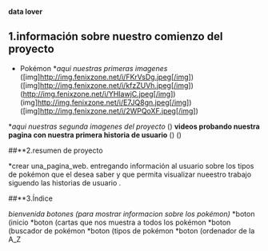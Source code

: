 **data lover**
## 1.información sobre nuestro comienzo del proyecto 

* Pokémon
**aqui nuestras primeras imagenes*
([img]http://img.fenixzone.net/i/FKrVsDg.jpeg[/img])
([img]http://img.fenixzone.net/i/kfzZUVh.jpeg[/img])
(http://img.fenixzone.net/i/YHIawjC.jpeg[/img])
(img]http://img.fenixzone.net/i/E7JQ8gn.jpeg[/img])
([img]http://img.fenixzone.net/i/2WPQoXF.jpeg[/img])


**aqui nuestras segunda imagenes del proyecto*
()
**videos probando nuestra pagina con nuestra primera historia de usuario**
()
()

##**2.resumen de  proyecto

*crear una_pagina_web.
entregando información al usuario sobre los
tipos de pokémon que el desea saber 
y que permita visualizar nueestro trabajo siguendo las historias de usuario .

##**3.Índice

*bienvenida*
*botones (para mostrar informacion sobre los pokémon)*
*boton (inicio
*boton (cartas que nos muestra a todos los pokémon
*boton (buscador de pokémon 
*boton (tipos de pokémon
*boton (ordenador de la A_Z